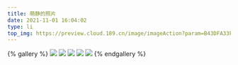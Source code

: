 ```yaml
---
title: 萌静的照片
date: 2021-11-01 16:04:02
type: li
top_img: https://preview.cloud.189.cn/image/imageAction?param=B43DFA33F79BE75BA6CD68EDBFE8A685ABEBE8016E51062D223D17CD22AD2CBFCC67825DD88BA549CDD1D58DE733E07F155C342CD9D2DE27308E914B3D747062CBFD4D18FE308233505BB67B884BFA47D0226E9F3AFA7FFF128D4A5D1677F6C41706C6EFEF2BF93275AFB52696B360A733CACB20
---
```

{% gallery %}
![](https://preview.cloud.189.cn/image/imageAction?param=B43DFA33F79BE75BA6CD68EDBFE8A685ABEBE8016E51062D223D17CD22AD2CBFCC67825DD88BA549CDD1D58DE733E07F155C342CD9D2DE27308E914B3D747062CBFD4D18FE308233505BB67B884BFA47D0226E9F3AFA7FFF128D4A5D1677F6C41706C6EFEF2BF93275AFB52696B360A733CACB20)
![](https://preview.cloud.189.cn/image/imageAction?param=9643F10133EBE6BFE07054649ED435599ED089D385C395481155B62BB4B4A4DAF020333B432C9C4E48DDEBAC58D6CCC1F95458CFA12ABEB2AF924EB8BFD587439EEA3EEC74BAD346472001EC87CD63A6AA7201BF8C0470662938E1170E7892B4BFA860E570BB4A47C67F888D5758ACB573407B00)
![](https://preview.cloud.189.cn/image/imageAction?param=5CCFC947DF4D396AA57754BE466803031467428D9C8D803471ED29904B166068B5DDFA7479DAF326CF3E07CD245B72B1B95E9020DB5CFB4385DF2695E12035FC6D6B4179DFF0FCA43628EE14CA49ECD19C87F64DC490EB41E2CFAC83532CB5A4656EC2D553EBCE76F82212BCFD432B9C9F66EC0B)
![](https://preview.cloud.189.cn/image/imageAction?param=CE75089A4981DDB9777A5FFEB4200575C09AE33B3CC56AE1104550484CE005392528382403E9D2BE57FFA0D11827405AA84314BA8D34DE1FD5A21D770BEB88260FDB472CB14C5B12226C54EEB273A215752B9E070EBE017982285822DB21040CC0A99C3B230088EA365C5CE8377333B633076C2E)
![](https://preview.cloud.189.cn/image/imageAction?param=7A129E8FAA753E4C4303E39836815D186CC3471EA8793753DF5901CED5B94903498A7277963444B9F9582BEB028A4BB1A3B4B886D8773CC19FBBDE5C848B689ED57F14707ADDB8A0D0CE6A4DCD7045F0A9BA7DA2D8F2566F364481CD4E59224621C32BD5752B6C8C500912C1E4391A9334B63D44)
{% endgallery %}